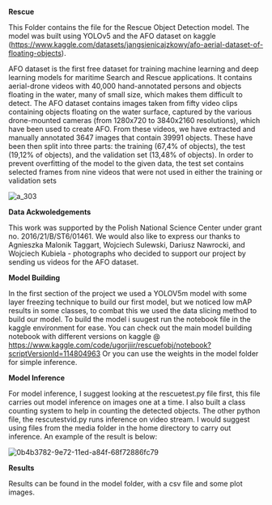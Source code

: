 **Rescue**

This Folder contains the file for the Rescue Object Detection model. The model was built using YOLOv5 and the AFO dataset on kaggle 
(https://www.kaggle.com/datasets/jangsienicajzkowy/afo-aerial-dataset-of-floating-objects).

AFO dataset is the first free dataset for training machine learning and deep learning models for maritime Search and Rescue applications. 
It contains aerial-drone videos with 40,000 hand-annotated persons and objects floating in the water, many of small size, which makes them difficult to detect.
The AFO dataset contains images taken from fifty video clips containing objects floating on the water surface, 
captured by the various drone-mounted cameras (from 1280x720 to 3840x2160 resolutions), which have been used to create AFO. 
From these videos, we have extracted and manually annotated 3647 images that contain 39991 objects.
These have been then split into three parts: the training (67,4% of objects), the test (19,12% of objects), and the validation set (13,48% of objects). 
In order to prevent overfitting of the model to the given data, the test set contains selected frames from nine videos that were not used in either the training or validation sets

![a_303](https://user-images.githubusercontent.com/66518563/215276839-9f499afd-001f-4d95-8ca0-6a73e61f5fc3.jpg)

**Data Ackwoledgements**

This work was supported by the Polish National Science Center under grant no. 2016/21/B/ST6/01461. We would also like to express our thanks to Agnieszka Malonik Taggart,
Wojciech Sulewski, Dariusz Nawrocki, and Wojciech Kubiela - photographs who decided to support our project by sending us videos for the AFO dataset.

**Model Building**

In the first section of the project we used a YOLOV5m model with some layer freezing technique to build our first model, but we noticed low mAP results in some classes, to
combat this we used the data slicing method to build our model. To  build the model i suugest run the notebook file in the kaggle environment for ease. 
You can check out the main model building notebook with different versions on kaggle @ https://www.kaggle.com/code/ugorjiir/rescuefobj/notebook?scriptVersionId=114804963
Or you can use the weights in the model folder for simple inference.

**Model Inference**

For model inference, I suggest looking at the rescuetest.py file first, this file carries out model inference on images one at a time. 
I also built a class counting system to help in counting the detected objects. The other python file, the rescutestvid.py runs inference on video stream. 
I would suggest using files from the media folder in the home directory to carry out inference.
An example of the result is below:

![0b4b3782-9e72-11ed-a84f-68f72886fc79](https://user-images.githubusercontent.com/66518563/215276871-5dbfb472-2b9f-484d-b942-e5527eab7379.jpg)


**Results**

Results can be found in the model folder, with a csv file and some plot images.
